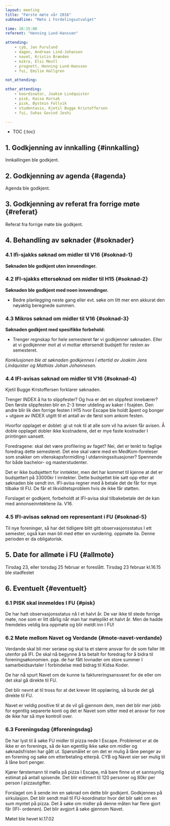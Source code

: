 ```yaml
---
layout: meeting
title: "Første møte vår 2016"
subheadline: "Møte i Fordelingsutvalget"

time: 16:15:00
referent: "Henning Lund-Hanssen"

attending:
    - cyb, Jan Furulund
    - dagen, Andreas Lind-Johansen
    - navet, Kristin Brænden
    - mikro, Elsi Mestl
    - prognett, Henning Lund-Hanssen
    - fui, Emilie Hallgren

not_attending:

other_attending:
    - koordinator, Joakim Lindquister
    - pisk, Kaisa Korsak
    - pisk, Øystein Follvik
    - studentavis, Kjetil Bugge Kristoffersen
    - fui, Suhas Govind Joshi

---
```

* TOC
{:toc}

## 1. Godkjenning av innkalling {#innkalling}
Innkallingen ble godkjent.

## 2. Godkjenning av agenda {#agenda}
Agenda ble godkjent.

## 3. Godkjenning av referat fra forrige møte {#referat}
Referat fra forrige møte ble godkjent.

## 4. Behandling av søknader {#soknader}
### 4.1 Ifi-sjakks søknad om midler til V16 {#soknad-1}
**Søknaden ble godkjent uten innvendinger.**

### 4.2 IFI-sjakks ettersøknad om midler til H15 {#soknad-2}
**Søknaden ble godkjent med noen innvendinger.**
- Bedre planlegging neste gang eller evt. søke om litt mer enn akkurat den
nøyaktig beregnede summen.

### 4.3 Mikros søknad om midler til V16 {#soknad-3}
**Søknaden godkjent med spesifikke forbehold:**
- Trenger regnskap for hele semesteret før vi godkjenner søknaden. Eller at vi
godkjenner mot at vi mottar ettersendt budsjett for resten av semesteret.

*Konklusjonen ble at søknaden godkjennes I ettertid av Joakim Jens Lindquister
og Mathias Johan Johannesen.*

### 4.4 IFI-avisas søknad om midler til V16 {#soknad-4}
Kjetil Bugge Kristoffersen forklarer søknaden.

Trenger INDEX å ha to slippfester? Og hva er det en slippfest innebærer?
Den første slippfesten blir en 2-3 timer utdeling av kaker I foajéen. Den andre blir
lik den forrige festen I H15 hvor Escape ble holdt åpent og bonger + utgave av
INDEX utgitt til et antall av de først som ankom festen.

Hvorfor opplaget er doblet: gi ut nok til at alle som vil ha avisen får avisen. Å
doble opplaget dobler ikke kostnadene, det er mye faste kostnader I printingen
uansett.

Foredragene: skal det være profilering av faget?
Nei, det er tenkt to faglige foredrag dette semesteret. Det ene skal være med en
MedKom-foreleser som snakker om vitenskapsformidling I
utdanningssituasjoner? Spennende for både bachelor- og masterstudenter.

Det er ikke budsjettert for inntekter, men det har kommet til kjenne at det er
budsjettert på 33000kr I inntekter. Dette budsjettet ble satt opp etter at søknaden
ble sendt inn. IFI-avisa regner med å betale det de får for mye tilbake til FU. De
får et likviditetsproblem hvis de ikke får støtten.

Forslaget er godkjent, forbeholdt at IFI-avisa skal tilbakebetale det de kan med
annonseinntektene ila. V16.

### 4.5 IFI-avisas søknad om representant i FU {#soknad-5}
Til nye foreninger, så har det tidligere blitt gitt observasjonsstatus I ett semester,
også kan man bli med etter en vurdering. oppmøte ila. Denne perioden er da
obligatorisk.

## 5. Date for allmøte i FU {#allmote}

Tirsdag 23, eller torsdag 25 februar er foreslått. Tirsdag 23 februar kl.16.15 ble
stadfestet

## 6. Eventuelt {#eventuelt}
### 6.1 PISK skal innmeldes I FU {#pisk}
De har hatt observasjonsstatus nå I et halvt år. De var ikke til stede forrige møte,
noe som er litt dårlig når man har møteplikt et halvt år. Men de hadde fremdeles
veldig bra oppmøte og blir meldt inn I FU!

### 6.2 Møte mellom Navet og Verdande {#mote-navet-verdande}
Verdande skal bli mer seriøse og skal ta et større ansvar for de som faller litt
utenfor på IFI. De skal nå begynne å ta betalt for foredrag for å bidra til
foreningsøkonomien. pga. de har fått lovnader om store summer I
samarbeidsavtaler I forbindelse med bidrag til Kidsa Koder.

De har nå spurt Navet om de kunne ta faktureringsansvaret for de eller om det
skal gå direkte til FU.

Det blir nevnt at til tross for at det krever litt opplæring, så burde det gå direkte til
FU.

Navet er veldig positive til at de vil gå gjennom dem, men det blir mer jobb for
egentlig separerte konti og det er Navet som sitter med et ansvar for noe de ikke
har så mye kontroll over.

### 6.3 Foreningsdag {#foreningsdag}
De har lyst til å søke FU midler til pizza nede I Escape. Problemet er at de ikke er
en forenings, så de kan egentlig ikke søke om midler og søknadsfristen har gått
ut. Spørsmålet er om det er mulig å låne penger av en forening og søke om
etterbetaling etterpå. CYB og Navet sier ser mulig til å låne bort penger.

Kjører førstemann til mølla på pizza I Escape, må bare finne ut et sannsynlig
estimat på antall spisende. Det blir estimert til 120 personer og 80kr per person I
pizzautgifter.

Forslaget om å sende inn en søknad om dette blir godkjent. Godkjennes på
sirkulasjon. Det blir sendt mail til FU-koordinator hvor det blir søkt om en sum myntet på pizza. Det å søke om midler på denne måten har flere gjort får (IFI-
ordenen). Det blir avgjort å søke gjennom Navet.

Møtet ble hevet kl.17.02
